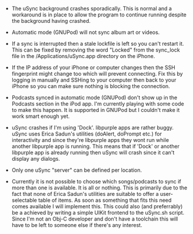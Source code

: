   * The uSync background crashes sporadically.  This is normal and a workaround is in place to allow the program to continue running despite the background having crashed.

  * Automatic mode (GNUPod) will not sync album art or videos.

  * If a sync is interrupted then a stale lockfile is left so you can't restart it.  This can be fixed by removing the word "Locked" from the sync\_lock file in the /Applications/uSync.app directory on the iPhone.

  * If the IP address of your iPhone or computer changes then the SSH fingerprint might change too which will prevent connecting.  Fix this by logging in manually and SSHing to your computer then back to your iPhone so you can make sure nothing is blocking the connection.

  * Podcasts synced in automatic mode (GNUPod) don't show up in the Podcasts section in the iPod app.  I'm currently playing with some code to make this happen.  It is supported in GNUPod but I couldn't make it work smart enough yet.

  * uSync crashes if I'm using 'Dock'.  libpurple apps are rather buggy.  uSync uses Erica Sadun's utilities (doAlert, doPrompt etc.) for interactivity and since they're libpurple apps they wont run while another libpurple app is running.  This means that if 'Dock' or another libpurple app is already running then uSync will crash since it can't display any dialogs.

  * Only one uSync "server" can be defined per location.

  * Currently it is not possible to choose which songs/podcasts to sync if more than one is available.  It is all or nothing.  This is primarily due to the fact that none of Erica Sadun's utilities are suitable to offer a user-selectable table of items.  As soon as something that fits this need comes available I will implement this.  This could also (and preferrably) be a achieved by writing a simple UIKit frontend to the uSync.sh script.  Since I'm not an Obj-C developer and don't have a toolchain this will have to be left to someone else if there's any interest.
